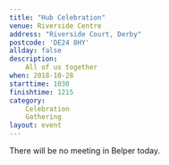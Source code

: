 ```yaml
---
title: "Hub Celebration"
venue: Riverside Centre
address: "Riverside Court, Derby"
postcode: 'DE24 8HY'
allday: false
description: 
    All of us together
when: 2018-10-28
starttime: 1030
finishtime: 1215
category:
    Celebration
    Gathering
layout: event
---
```

There will be no meeting in Belper today.

